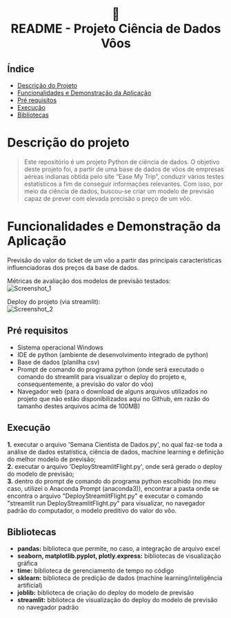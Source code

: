 <h1 align="center">
📄<br>README - Projeto Ciência de Dados Vôos
</h1>

## Índice 

* [Descrição do Projeto](#descrição-do-projeto)
* [Funcionalidades e Demonstração da Aplicação](#funcionalidades-e-demonstração-da-aplicação)
* [Pré requisitos](#pré-requisitos)
* [Execução](#execução)
* [Bibliotecas](#bibliotecas)

# Descrição do projeto
> Este repositório é um projeto Python de ciência de dados. O objetivo deste projeto foi, a partir de uma base de dados de vôos de empresas aéreas indianas obtida pelo site “Ease My Trip”, conduzir vários testes estatísticos a fim de conseguir informações relevantes. Com isso, por meio da ciência de dados, buscou-se criar um modelo de previsão capaz de prever com elevada precisão o preço de um vôo.

# Funcionalidades e Demonstração da Aplicação
Previsão do valor do ticket de um vôo a partir das principais características influenciadoras dos preços da base de dados.

Métricas de avaliação dos modelos de previsão testados:<br>
![Screenshot_1](https://user-images.githubusercontent.com/128300382/227525837-8d586f93-b297-4238-82ca-f3cadb076567.png)

Deploy do projeto (via streamlit):<br>
![Screenshot_2](https://user-images.githubusercontent.com/128300382/227525863-42901d3d-0373-4ebe-b2f0-60805f8916e7.png)


## Pré requisitos

* Sistema operacional Windows
* IDE de python (ambiente de desenvolvimento integrado de python)
* Base de dados (planilha csv)
* Prompt de comando do programa python (onde será executado o comando do streamlit para visualizar o deploy do projeto e, consequentemente, a previsão do valor do vôo) 
* Navegador web (para o download de alguns arquivos utilizados no projeto que não estão disponibilizados aqui no Github, em razão do tamanho destes arquivos acima de 100MB)

## Execução

<strong>1.</strong> executar o arquivo 'Semana Cientista de Dados.py', no qual faz-se toda a análise de dados estatística, ciência de dados, machine learning e definição do melhor modelo de previsão;<br>
<strong>2.</strong> executar o arquivo 'DeployStreamlitFlight.py', onde será gerado o deploy do modelo de previsão;<br>
<strong>3.</strong> dentro do prompt de comando do programa python escolhido (no meu caso, utilizei o Anaconda Prompt (anaconda3)), encontrar a pasta onde se encontra o arquivo "DeployStreamlitFlight.py" e executar o comando "streamlit run DeployStreamlitFlight.py" para visualizar, no navegador padrão do computador, o modelo preditivo do valor do vôo.<br>

## Bibliotecas
* <strong>pandas:</strong> biblioteca que permite, no caso, a integração de arquivo excel<br>
* <strong>seaborn, matplotlib.pyplot, plotly.express:</strong> bibliotecas de visualização gráfica<br>
* <strong>time:</strong> biblioteca de gerenciamento de tempo no código<br>
* <strong>sklearn:</strong> biblioteca de predição de dados (machine learning/inteligência artificial)<br>
* <strong>joblib:</strong> biblioteca de criação do deploy do modelo de previsão<br>
* <strong>streamlit:</strong> biblioteca de visualização do deploy do modelo de previsão no navegador padrão<br>
